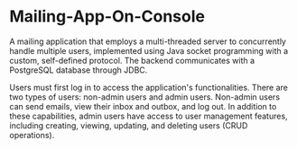 # Mailing-App-On-Console
A mailing application that employs a multi-threaded server to concurrently handle multiple users, implemented using Java socket programming with a custom, self-defined protocol. The backend communicates with a PostgreSQL database through JDBC.

Users must first log in to access the application's functionalities. There are two types of users: non-admin users and admin users.
Non-admin users can send emails, view their inbox and outbox, and log out. In addition to these capabilities, admin users have access to user management features, including creating, viewing, updating, and deleting users (CRUD operations).
